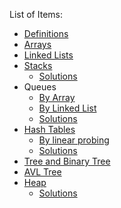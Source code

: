 List of Items:
- [Definitions](./definitions.md)
- [Arrays](./array.md)
- [Linked Lists](./linked-list.md)
- [Stacks](./stack.md)
  - [Solutions](./stack-solutions.md)
- Queues
  - [By Array](queue-by-array.md)
  - [By Linked List](queue-by-linked.md) 
  - [Solutions](./queue-solutions.md)
- [Hash Tables](./hash-table.md)
  - [By linear probing](./hash-table-linear-probing.md)
  - [Solutions](./hash-table-solutions.md)
- [Tree and Binary Tree](./binary-tree.md)
- [AVL Tree](./avl-tree.md)
- [Heap](./heap.md)
  - [Solutions](./heap-solutions.md)
